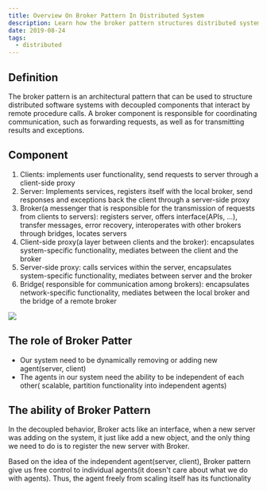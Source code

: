```yaml
---
title: Overview On Broker Pattern In Distributed System
description: Learn how the broker pattern structures distributed systems by decoupling clients and servers, enabling scalable communication through proxies and brokers for dynamic, independent agent interaction.
date: 2019-08-24
tags:
  - distributed
---
```


## Definition

The broker pattern is an architectural pattern that can be used to structure distributed software systems with decoupled components that interact by remote procedure calls. A broker component is responsible for coordinating communication, such as forwarding requests, as well as for transmitting results and exceptions.

## Component

1. Clients: implements user functionality, send requests to server through a client-side proxy
1. Server: Implements services, registers itself with the local broker, send responses and exceptions back the client through a server-side proxy
1. Broker(a messenger that is responsible for the transmission of requests from clients to servers): registers server, offers interface(APIs, ...), transfer messages, error recovery, interoperates with other brokers through bridges, locates servers
1. Client-side proxy(a layer between clients and the broker): encapsulates system-specific functionality, mediates between the client and the broker
1. Server-side proxy: calls services within the server, encapsulates system-specific functionality, mediates between server and the broker
1. Bridge( responsible for communication among brokers): encapsulates network-specific functionality, mediates between the local broker and the bridge of a remote broker

![](assets/overview-on-broker-pattern-in-distributed-system_e4d47aa7182bbec713b6dc4f858fb1dd_md5.webp)

## The role of Broker Patter

- Our system need to be dynamically removing or adding new agent(server, client)
- The agents in our system need the ability to be independent of each other( scalable, partition functionality into independent agents)

## The ability of Broker Pattern

In the decoupled behavior, Broker acts like an interface, when a new server was adding on the system, it just like add a new object, and the only thing we need to do is to register the new server with Broker.

Based on the idea of the independent agent(server, client), Broker pattern give us free control to individual agents(it doesn't care about what we do with agents). Thus, the agent freely from scaling itself has its functionality

